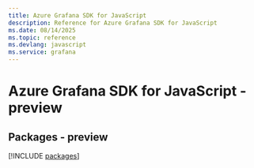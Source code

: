 ```yaml
---
title: Azure Grafana SDK for JavaScript
description: Reference for Azure Grafana SDK for JavaScript
ms.date: 08/14/2025
ms.topic: reference
ms.devlang: javascript
ms.service: grafana
---
```

# Azure Grafana SDK for JavaScript - preview
## Packages - preview
[!INCLUDE [packages](grafana-index.md)]